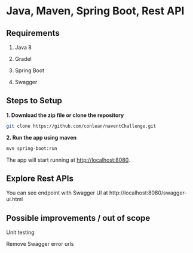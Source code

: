 # Java, Maven, Spring Boot, Rest API


## Requirements

1. Java 8

2. Gradel

3. Spring Boot

4. Swagger


## Steps to Setup

**1. Download the zip file or clone the repository**

```bash
git clone https://github.com/conlean/naventChallenge.git
```

**2. Run the app using maven**

```bash
mvn spring-boot:run
```

The app will start running at <http://localhost:8080>.

## Explore Rest APIs

You can see endpoint with Swagger UI at 
http://localhost:8080/swagger-ui.html
    

## Possible improvements / out of scope

Unit testing 

Remove Swagger error urls



